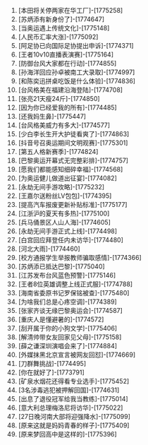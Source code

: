 
1. [本田将关停两家在华工厂]-[1775258]
1. [苏炳添有新身份了]-[1774647]
1. [当奥运遇上传统文化]-[1775148]
1. [人民币汇率大涨]-[1775092]
1. [阿足协已向国际足协提出申诉]-[1774371]
1. [王者10v10直播表演赛]-[1775164]
1. [防御台风大家都在行动]-[1774855]
1. [孙海洋回应孙卓被南工大录取]-[1774997]
1. [和陈奕迅拼桌吃饭是什么体验]-[1774836]
1. [台风格美在福建沿海登陆]-[1774708]
1. [张亮21天瘦24斤]-[1774850]
1. [因为你已经爱我的所有]-[1774485]
1. [还我妈生鼻]-[1775447]
1. [台风格美威力有多大]-[1774577]
1. [少白李长生开大护徒看爽了]-[1774863]
1. [抖音号召奥运期间文明观赛]-[1775301]
1. [第五人格新赛季]-[1774824]
1. [巴黎奥运开幕式无完整彩排]-[1774757]
1. [愿我们都能感知细碎幸福]-[1774568]
1. [为奥运健儿做道出征宴]-[1774082]
1. [永劫无间手游攻略]-[1775232]
1. [王嘉尔送粉丝LV包包]-[1774395]
1. [提高汽车报废更新补贴标准]-[1775177]
1. [江浙沪的夏天有多热]-[1775100]
1. [兵马俑景区人山人海]-[1774605]
1. [永劫无间手游正式上线]-[1774498]
1. [白宫回应拜登任内未访华]-[1774480]
1. [河北大雨]-[1774460]
1. [校方通报学生举报教师骗取感情]-[1774366]
1. [苏炳添已抵达巴黎]-[1775040]
1. [江苏发布台风蓝色预警]-[1775146]
1. [王者8位英雄调整上线正式服]-[1774788]
1. [海南省委原书记罗保铭被查]-[1775480]
1. [为啥我们总是心疼空调]-[1774389]
1. [张家齐谈无缘巴黎奥运会]-[1774587]
1. [重庆人是懂避暑的]-[1774572]
1. [刮开属于你的小狗文学]-[1775406]
1. [解清帅带女友回家见父母]-[1775158]
1. [薛之谦深圳演唱会来了]-[1774884]
1. [外媒抹黑北京宣言被网友回怼]-[1774669]
1. [刀群舞挑战]-[1774495]
1. [你在就好了]-[1773791]
1. [矿泉水烟花还得看专业选手]-[1775452]
1. [3名涉毒逃犯被押解回国]-[1774631]
1. [出息了退役冠军给我当教练]-[1775014]
1. [意大利总理梅洛尼将访华]-[1775022]
1. [27日晚河南大部将迎强降水]-[1775099]
1. [原来这就是妈妈青春的样子]-[1775409]
1. [原来梦回高中是这样的]-[1775396]